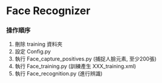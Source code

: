 # Face Recognizer 

### 


### 操作順序  
1. 刪除 training 資料夾  
2. 設定 Config.py  
3. 執行 Face_capture_positives.py (捕捉人臉元素, 至少200張)  
4. 執行 Face_training.py (訓練產生 XXX_training.xml)  
5. 執行 Face_recognition.py (進行辨識)  
